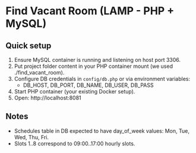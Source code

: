 # Find Vacant Room (LAMP - PHP + MySQL)

## Quick setup

1. Ensure MySQL container is running and listening on host port 3306.
2. Put project folder content in your PHP container mount (we used ./find_vacant_room).
3. Configure DB credentials in `config/db.php` or via environment variables:
   - DB_HOST, DB_PORT, DB_NAME, DB_USER, DB_PASS
4. Start PHP container (your existing Docker setup).
5. Open: http://localhost:8081

## Notes

- Schedules table in DB expected to have day_of_week values: Mon, Tue, Wed, Thu, Fri.
- Slots 1..8 correspond to 09:00..17:00 hourly slots.
